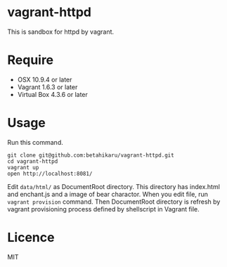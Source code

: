 vagrant-httpd
=============

This is sandbox for httpd by vagrant.

# Require
- OSX 10.9.4 or later
- Vagrant 1.6.3 or later
- Virtual Box 4.3.6 or later

# Usage
Run this command.

```shell
git clone git@github.com:betahikaru/vagrant-httpd.git
cd vagrant-httpd
vagrant up
open http://localhost:8081/
```

Edit ```data/html/``` as DocumentRoot directory. This directory has index.html and enchant.js and a image of bear charactor.
When you edit file, run ```vagrant provision``` command. Then DocumentRoot directory is refresh by vagrant provisioning process defined by shellscript in Vagrant file.


# Licence
MIT

